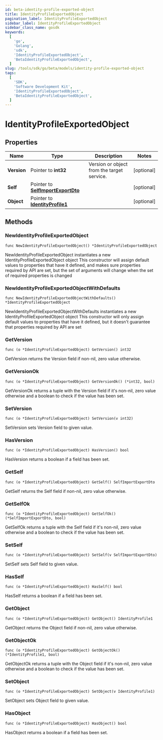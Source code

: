 ```yaml
---
id: beta-identity-profile-exported-object
title: IdentityProfileExportedObject
pagination_label: IdentityProfileExportedObject
sidebar_label: IdentityProfileExportedObject
sidebar_class_name: gosdk
keywords:
  [
    'go',
    'Golang',
    'sdk',
    'IdentityProfileExportedObject',
    'BetaIdentityProfileExportedObject',
  ]
slug: /tools/sdk/go/beta/models/identity-profile-exported-object
tags:
  [
    'SDK',
    'Software Development Kit',
    'IdentityProfileExportedObject',
    'BetaIdentityProfileExportedObject',
  ]
---
```


# IdentityProfileExportedObject

## Properties

| Name | Type | Description | Notes |
| --- | --- | --- | --- |
| **Version** | Pointer to **int32** | Version or object from the target service. | [optional] |
| **Self** | Pointer to [**SelfImportExportDto**](self-import-export-dto) |  | [optional] |
| **Object** | Pointer to [**IdentityProfile1**](identity-profile1) |  | [optional] |

## Methods

### NewIdentityProfileExportedObject

`func NewIdentityProfileExportedObject() *IdentityProfileExportedObject`

NewIdentityProfileExportedObject instantiates a new IdentityProfileExportedObject object This constructor will assign default values to properties that have it defined, and makes sure properties required by API are set, but the set of arguments will change when the set of required properties is changed

### NewIdentityProfileExportedObjectWithDefaults

`func NewIdentityProfileExportedObjectWithDefaults() *IdentityProfileExportedObject`

NewIdentityProfileExportedObjectWithDefaults instantiates a new IdentityProfileExportedObject object This constructor will only assign default values to properties that have it defined, but it doesn't guarantee that properties required by API are set

### GetVersion

`func (o *IdentityProfileExportedObject) GetVersion() int32`

GetVersion returns the Version field if non-nil, zero value otherwise.

### GetVersionOk

`func (o *IdentityProfileExportedObject) GetVersionOk() (*int32, bool)`

GetVersionOk returns a tuple with the Version field if it's non-nil, zero value otherwise and a boolean to check if the value has been set.

### SetVersion

`func (o *IdentityProfileExportedObject) SetVersion(v int32)`

SetVersion sets Version field to given value.

### HasVersion

`func (o *IdentityProfileExportedObject) HasVersion() bool`

HasVersion returns a boolean if a field has been set.

### GetSelf

`func (o *IdentityProfileExportedObject) GetSelf() SelfImportExportDto`

GetSelf returns the Self field if non-nil, zero value otherwise.

### GetSelfOk

`func (o *IdentityProfileExportedObject) GetSelfOk() (*SelfImportExportDto, bool)`

GetSelfOk returns a tuple with the Self field if it's non-nil, zero value otherwise and a boolean to check if the value has been set.

### SetSelf

`func (o *IdentityProfileExportedObject) SetSelf(v SelfImportExportDto)`

SetSelf sets Self field to given value.

### HasSelf

`func (o *IdentityProfileExportedObject) HasSelf() bool`

HasSelf returns a boolean if a field has been set.

### GetObject

`func (o *IdentityProfileExportedObject) GetObject() IdentityProfile1`

GetObject returns the Object field if non-nil, zero value otherwise.

### GetObjectOk

`func (o *IdentityProfileExportedObject) GetObjectOk() (*IdentityProfile1, bool)`

GetObjectOk returns a tuple with the Object field if it's non-nil, zero value otherwise and a boolean to check if the value has been set.

### SetObject

`func (o *IdentityProfileExportedObject) SetObject(v IdentityProfile1)`

SetObject sets Object field to given value.

### HasObject

`func (o *IdentityProfileExportedObject) HasObject() bool`

HasObject returns a boolean if a field has been set.
